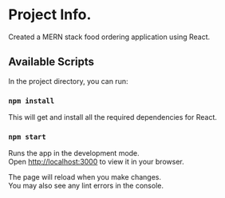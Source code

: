 # Project Info.

Created a MERN stack food ordering application using React.

## Available Scripts

In the project directory, you can run:

### `npm install`

This will get and install all the required dependencies for React.

### `npm start`

Runs the app in the development mode.\
Open [http://localhost:3000](http://localhost:3000) to view it in your browser.

The page will reload when you make changes.\
You may also see any lint errors in the console.
